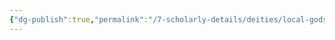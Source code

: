 ```yaml
---
{"dg-publish":true,"permalink":"/7-scholarly-details/deities/local-gods/raizel/","noteIcon":""}
---
```


